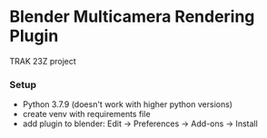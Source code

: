 # Blender Multicamera Rendering Plugin

TRAK 23Z project

### Setup

- Python 3.7.9 (doesn't work with higher python versions)
- create venv with requirements file
- add plugin to blender: Edit -> Preferences -> Add-ons -> Install
